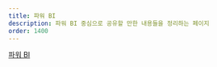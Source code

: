 ```yaml
---
title: 파워 BI
description: 파워 BI 중심으로 공유할 만한 내용들을 정리하는 페이지
order: 1400
---
```


[파워 BI][power bi]


[power platform]: https://powerplatform.microsoft.com/ko-kr/?WT.mc_id=github-0000-juyoo
[power apps]: https://powerapps.microsoft.com/ko-kr/?WT.mc_id=github-0000-juyoo
[power automate]: https://flow.microsoft.com/ko-kr/?WT.mc_id=github-0000-juyoo
[power virtual agents]: https://powervirtualagents.microsoft.com/ko-kr/?WT.mc_id=github-0000-juyoo
[power bi]: https://powerbi.microsoft.com/ko-kr/?WT.mc_id=github-0000-juyoo

